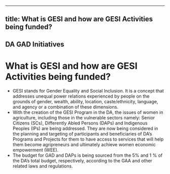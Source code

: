 --- 
 title: What is GESI and how are GESI Activities being funded?
 ---

## DA GAD Initiatives

# What is GESI and how are GESI Activities being funded?


 - GESI stands for Gender Equality and Social Inclusion. It is a concept that addresses unequal power relations experienced by people on the grounds of gender, wealth, ability, location, caste/ethnicity, language, and agency or a combination of these dimensions. 
 - With the creation of the GESI Program in the DA, the issues of women in agriculture, including those in the vulnerable sectors namely: Senior Citizens (SCs), Differently Abled Persons (DAPs) and Indigenous Peoples (IPs) are being addressed. They are now being considered in the planning and targeting of participants and beneficiaries of DA’s Programs and Projects for them to have access to services that will help them become agripreneurs and ultimately achieve women economic empowerment (WEE).
 - The budget for GAD and DAPs is being sourced from the 5% and 1 % of the DA’s total budget, respectively, according to the GAA and other related laws and regulations.
